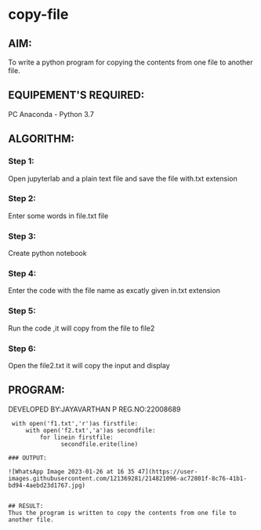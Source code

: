 # copy-file
## AIM:
To write a python program for copying the contents from one file to another file.
## EQUIPEMENT'S REQUIRED: 
PC
Anaconda - Python 3.7
## ALGORITHM: 
### Step 1:
Open jupyterlab and a plain text file and save the file with.txt extension

### Step 2: 
Enter some words in file.txt file
 
### Step 3:
Create python notebook

### Step 4:  
Enter the code with the file name as excatly given in.txt extension
### Step 5: 
Run the code ,it will copy from the file to file2

### Step 6: 
Open the file2.txt it will copy the input  and display

## PROGRAM:
DEVELOPED BY:JAYAVARTHAN P
REG.NO:22008689
```
 with open('f1.txt','r')as firstfile:
     with open('f2.txt','a')as secondfile:
         for linein firstfile:
               secondfile.erite(line)

### OUTPUT:

![WhatsApp Image 2023-01-26 at 16 35 47](https://user-images.githubusercontent.com/121369281/214821096-ac72801f-8c76-41b1-bd94-4aebd23d1767.jpg)


## RESULT:
Thus the program is written to copy the contents from one file to another file.
